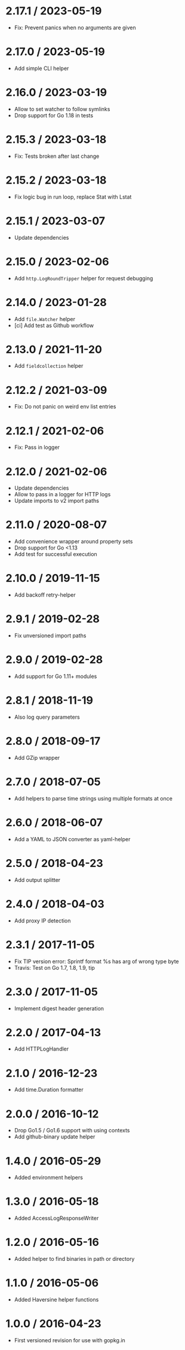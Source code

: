 # 2.17.1 / 2023-05-19

  * Fix: Prevent panics when no arguments are given

# 2.17.0 / 2023-05-19

  * Add simple CLI helper

# 2.16.0 / 2023-03-19

  * Allow to set watcher to follow symlinks
  * Drop support for Go 1.18 in tests

# 2.15.3 / 2023-03-18

  * Fix: Tests broken after last change

# 2.15.2 / 2023-03-18

  * Fix logic bug in run loop, replace Stat with Lstat

# 2.15.1 / 2023-03-07

  * Update dependencies

# 2.15.0 / 2023-02-06

  * Add `http.LogRoundTripper` helper for request debugging

# 2.14.0 / 2023-01-28

  * Add `file.Watcher` helper
  * [ci] Add test as Github workflow

# 2.13.0 / 2021-11-20

  * Add `fieldcollection` helper

# 2.12.2 / 2021-03-09

  * Fix: Do not panic on weird env list entries

# 2.12.1 / 2021-02-06

  * Fix: Pass in logger

# 2.12.0 / 2021-02-06

  * Update dependencies
  * Allow to pass in a logger for HTTP logs
  * Update imports to v2 import paths

# 2.11.0 / 2020-08-07

  * Add convenience wrapper around property sets
  * Drop support for Go <1.13
  * Add test for successful execution

# 2.10.0 / 2019-11-15

  * Add backoff retry-helper

# 2.9.1 / 2019-02-28

  * Fix unversioned import paths

# 2.9.0 / 2019-02-28

  * Add support for Go 1.11+ modules

# 2.8.1 / 2018-11-19

  * Also log query parameters

# 2.8.0 / 2018-09-17

  * Add GZip wrapper

# 2.7.0 / 2018-07-05

  * Add helpers to parse time strings using multiple formats at once

# 2.6.0 / 2018-06-07

  * Add a YAML to JSON converter as yaml-helper

# 2.5.0 / 2018-04-23

  * Add output splitter

# 2.4.0 / 2018-04-03

  * Add proxy IP detection

# 2.3.1 / 2017-11-05

  * Fix TIP version error: Sprintf format %s has arg of wrong type byte
  * Travis: Test on Go 1.7, 1.8, 1.9, tip

# 2.3.0 / 2017-11-05

  * Implement digest header generation

# 2.2.0 / 2017-04-13

  * Add HTTPLogHandler

# 2.1.0 / 2016-12-23

  * Add time.Duration formatter

# 2.0.0 / 2016-10-12

  * Drop Go1.5 / Go1.6 support with using contexts
  * Add github-binary update helper

# 1.4.0 / 2016-05-29

  * Added environment helpers

# 1.3.0 / 2016-05-18

  * Added AccessLogResponseWriter

# 1.2.0 / 2016-05-16

  * Added helper to find binaries in path or directory

# 1.1.0 / 2016-05-06

  * Added Haversine helper functions


1.0.0 / 2016-04-23
==================

  * First versioned revision for use with gopkg.in